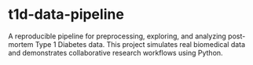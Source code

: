 # t1d-data-pipeline
 A reproducible pipeline for preprocessing, exploring, and analyzing post-mortem Type 1 Diabetes data. This project simulates real biomedical data and demonstrates collaborative research workflows using Python.
